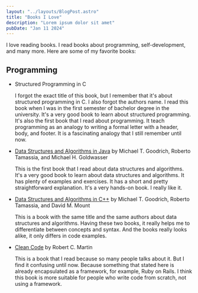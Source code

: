 ```yaml
---
layout: "../layouts/BlogPost.astro"
title: "Books I Love"
description: "Lorem ipsum dolor sit amet"
pubDate: "Jan 11 2024"
---
```


I love reading books. I read books about programming, self-development, and many more. Here are some of my favorite books:

## Programming

- Structured Programming in C

  I forgot the exact title of this book, but I remember that it's about structured programming in C. I also forgot the authors name. I read this book when I was in the first semester of bachelor degree in the university. It's a very good book to learn about structured programming. It's also the first book that I read about programming. It teach programming as an analogy to writing a formal letter with a header, body, and footer. It is a fascinating analogy that I still remember until now.

- [Data Structures and Algorithms in Java](https://www.amazon.com/Data-Structures-Algorithms-Michael-Goodrich/dp/0471469831) by Michael T. Goodrich, Roberto Tamassia, and Michael H. Goldwasser

  This is the first book that I read about data structures and algorithms. It's a very good book to learn about data structures and algorithms. It has plenty of examples and exercises. It has a short and pretty straightforward explanation. It's a very hands-on book. I really like it.

- [Data Structures and Algorithms in C++](https://www.amazon.com/Data-Structures-Algorithms-Michael-Goodrich/dp/0471202088) by Michael T. Goodrich, Roberto Tamassia, and David M. Mount

  This is a book with the same title and the same authors about data structures and algorithms. Having these two books, it really helps me to differentiate between concepts and syntax. And the books really looks alike, it only differs in code examples.

- [Clean Code](https://www.amazon.com/Clean-Code-Handbook-Software-Craftsmanship/dp/0132350882) by Robert C. Martin

  This is a book that I read because so many people talks about it. But I find it confusing until now. Because something that stated here is already encapsulated as a framework, for example, Ruby on Rails. I think this book is more suitable for people who write code from scratch, not using a framework.
